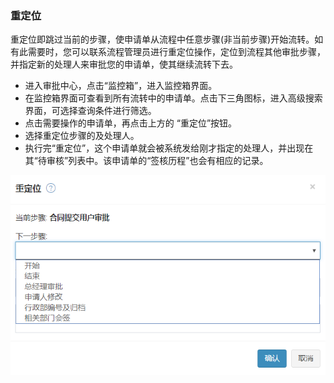 ﻿
### 重定位
重定位即跳过当前的步骤，使申请单从流程中任意步骤(非当前步骤)开始流转。如有此需要时，您可以联系流程管理员进行重定位操作，定位到流程其他审批步骤，并指定新的处理人来审批您的申请单，使其继续流转下去。

- 进入审批中心，点击“监控箱”，进入监控箱界面。
- 在监控箱界面可查看到所有流转中的申请单。点击下三角图标，进入高级搜索界面，可选择查询条件进行筛选。
- 点击需要操作的申请单，再点击上方的 “重定位”按钮。
- 选择重定位步骤的及处理人。 
- 执行完“重定位”，这个申请单就会被系统发给刚才指定的处理人，并出现在其“待审核”列表中。该申请单的“签核历程”也会有相应的记录。

![重定位](images/重定位.png)